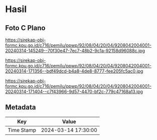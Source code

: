 # Hasil

## Foto C Plano

https://sirekap-obj-formc.kpu.go.id/c716/pemilu/ppwp/92/08/04/20/04/9208042004001-20240314-145249--70f30e47-7ec7-48b2-9c1a-92158d96088c.jpg

https://sirekap-obj-formc.kpu.go.id/c716/pemilu/ppwp/92/08/04/20/04/9208042004001-20240314-171356--bdf49dcd-b4a8-4de8-8777-fee205fc5ac0.jpg

https://sirekap-obj-formc.kpu.go.id/c716/pemilu/ppwp/92/08/04/20/04/9208042004001-20240314-171404--c7f43966-9d57-4470-bf2c-779c47168a13.jpg


## Metadata

| Key        | Value               |
| ---------- | ------------------- |
| Time Stamp | 2024-03-14 17:30:00 |



